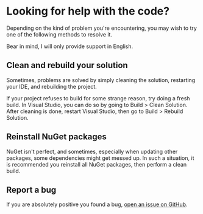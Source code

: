 # Looking for help with the code?
Depending on the kind of problem you're encountering, you may wish to try one of the following methods to resolve it.

Bear in mind, I will only provide support in English.

## Clean and rebuild your solution
Sometimes, problems are solved by simply cleaning the solution, restarting your IDE, and rebuilding the project. 

If your project refuses to build for some strange reason, try doing a fresh build. In Visual Studio, you can do so by 
going to Build > Clean Solution. After cleaning is done, restart Visual Studio, then go to Build > Rebuild Solution.

## Reinstall NuGet packages
NuGet isn't perfect, and sometimes, especially when updating other packages, some dependencies might get messed up. 
In such a situation, it is recommended you reinstall all NuGet packages, then perform a clean build.

## Report a bug
If you are absolutely positive you found a bug, [open an issue on GitHub][1].

[1]: https://github.com/Emzi0767/JsonBourne/issues/new
